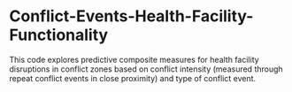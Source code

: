 # Conflict-Events-Health-Facility-Functionality
This code explores predictive composite measures for health facility disruptions in conflict zones based on conflict intensity (measured through repeat conflict events in close proximity) and type of conflict event.
